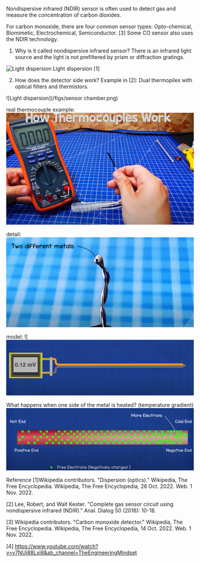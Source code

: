 Nondispersive infrared (NDIR) sensor is often used to detect gas and measure the concentration of carbon dioxides.

For carbon monoxide, there are four common sensor types:  Opto-chemical, Biomimetic, Electrochemical, Semiconductor. [3] Some CO sensor also uses the NDIR technology.

1. Why is it called nondispersive infrared sensor?
There is an infrared light source and the light is not prefiltered by prism or diffraction gratings.

![Light dispersion](/figs/dispersion.gif)
Light dispersion [1]

2. How does the detector side work?
Example in [2]:
Dual thermopiles with optical filters and thermistors.

![Light dispersion](/figs/sensor chamber.png)


real thermocouple example:
 ![picture 5](images/b0ef52290313adf48992b5e224679eab93756e86c2eea30b67cddc46172127bc.png)  

detail:
![picture 7](images/99d0b9c11339bce764afc9cfbfa209e457ef9ab4821c29975eb533ae92423d4d.png)  

model:
![![picture 6](images/34b3e2dda49be5c54d55dc0a7b0868ec1929144e6a2cb4c9cb27232079d706ed.png)  

What happens when one side of the metal is heated? (temperature gradient)
![picture 9](images/cf51e6e5c7b7b371860790d020bda9aeeb46196c6ef169eca2bec1e90e424d36.png)  

Reference 
[1]Wikipedia contributors. "Dispersion (optics)." Wikipedia, The Free Encyclopedia. Wikipedia, The Free Encyclopedia, 26 Oct. 2022. Web. 1 Nov. 2022.

[2] Lee, Robert, and Walt Kester. "Complete gas sensor circuit using nondispersive infrared (NDIR)." Anal. Dialog 50 (2016): 10-18.

[3] Wikipedia contributors. "Carbon monoxide detector." Wikipedia, The Free Encyclopedia. Wikipedia, The Free Encyclopedia, 14 Oct. 2022. Web. 1 Nov. 2022.

[4] https://www.youtube.com/watch?v=v7NUi88Lxi8&ab_channel=TheEngineeringMindset